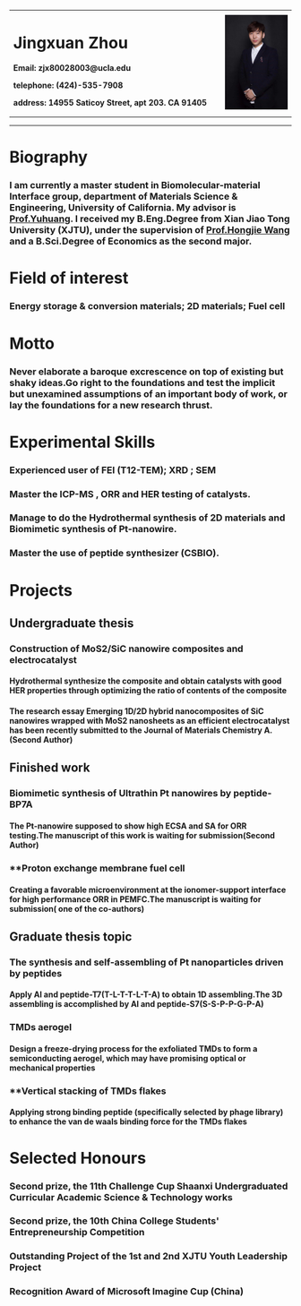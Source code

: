 <div>
<table border="0">
  <tr>
    <td width="75%">
      <h1>Jingxuan Zhou</h1>
      <p><b>Email: zjx80028003@ucla.edu</b></p>
      <p><b>telephone: (424)-535-7908</b></p> 
      <p><b>address: 14955 Saticoy Street, apt 203. CA 91405</b></p> 
    </td>
    <td width="25%">
      <img src="/zhaopian.jpg" width="100%">
    </td>
  </tr>
</table>
</div>

---


# **Biography**
### I am currently a master student in Biomolecular-material Interface group, department of Materials Science & Engineering, University of California. My advisor is [Prof.Yuhuang](http://yhuang.seas.ucla.edu/Research/). I received my B.Eng.Degree from Xian Jiao Tong University (XJTU), under the supervision of [Prof.Hongjie Wang](http://mse-en.xjtu.edu.cn/en/people_show.php?id=4388) and a B.Sci.Degree of Economics as the second major.

# **Field of interest**
### Energy storage & conversion materials; 2D materials; Fuel cell

# **Motto**
### Never elaborate a baroque excrescence on top of existing but shaky ideas.Go right to the foundations and test the implicit but unexamined assumptions of an important body of work, or lay the foundations for a new research thrust.

# **Experimental Skills**
### Experienced user of FEI (T12-TEM); XRD ; SEM
### Master the ICP-MS , ORR and HER testing of catalysts.
### Manage to do the Hydrothermal synthesis of 2D materials and Biomimetic synthesis of Pt-nanowire.
### Master the use of peptide synthesizer (CSBIO).

# **Projects**
## Undergraduate thesis
### **Construction of MoS2/SiC nanowire composites and electrocatalyst**
#### Hydrothermal synthesize the composite and obtain catalysts with good HER properties through optimizing the ratio of contents of the composite
#### The research essay Emerging 1D/2D hybrid nanocomposites of SiC nanowires wrapped with MoS2 nanosheets as an efficient electrocatalyst has been recently submitted to the Journal of Materials Chemistry A.(Second Author)

## Finished work
### **Biomimetic synthesis of Ultrathin Pt nanowires by peptide-BP7A** 
#### The Pt-nanowire supposed to show high ECSA and SA for ORR testing.The manuscript of this work is waiting for submission(Second Author)

### **Proton exchange membrane fuel cell 
#### Creating a favorable microenvironment at the ionomer-support interface for high performance ORR in PEMFC.The manuscript is waiting for submission( one of the co-authors)

## Graduate thesis topic
### **The synthesis and self-assembling of Pt nanoparticles driven by peptides**
#### Apply Al and peptide-T7(T-L-T-T-L-T-A) to obtain 1D assembling.The 3D assembling is accomplished by Al and peptide-S7(S-S-P-P-G-P-A)

### **TMDs aerogel**
#### Design a freeze-drying process for the exfoliated TMDs to form a semiconducting aerogel, which may have promising optical or mechanical properties

### **Vertical stacking of TMDs flakes
#### Applying strong binding peptide (specifically selected by phage library) to enhance the van de waals binding force for the TMDs flakes

# **Selected Honours**
### Second prize, the 11th Challenge Cup Shaanxi Undergraduated Curricular Academic Science & Technology works
### Second prize, the 10th China College Students' Entrepreneurship Competition
### Outstanding Project of the 1st and 2nd XJTU Youth Leadership Project
### Recognition Award of Microsoft Imagine Cup (China)


